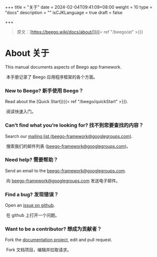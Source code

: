 +++
title = "关于"
date = 2024-02-04T09:41:09+08:00
weight = 10
type = "docs"
description = ""
isCJKLanguage = true
draft = false

+++

> 原文：[https://beego.wiki/docs/about/]({{< ref "/beego/at" >}})

# About 关于

This manual documents aspects of Beego app framework.

​	本手册记录了 Beego 应用程序框架的各个方面。

### New to Beego? 新手使用 Beego？

Read about the [Quick Start]({{< ref "/beego/quickStart" >}}).

​	阅读快速入门。

### Can’t find what you’re looking for? 找不到您要查找的内容？

Search our [mailing list (beego-framework@googlegroups.com)](https://groups.google.com/forum/#!forum/beego-framework).

​	搜索我们的邮件列表 (beego-framework@googlegroups.com)。

### Need help? 需要帮助？

Send an email to the [beego-framework@googlegroups.com](mailto:beego-framework@googlegroups.com).

​	向 beego-framework@googlegroups.com 发送电子邮件。

### Find a bug? 发现错误？

Open an [issue on github](https://github.com/beego/beego/issues).

​	在 github 上打开一个问题。

### Want to be a contributor? 想成为贡献者？

Fork the [documentation project](https://github.com/beego/beedoc), edit and pull request.

​	Fork 文档项目，编辑并拉取请求。
